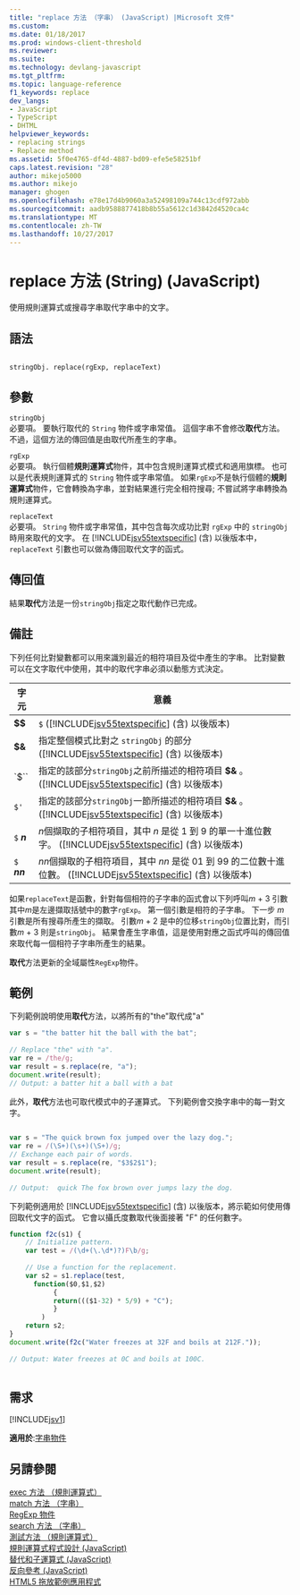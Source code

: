 ```yaml
---
title: "replace 方法 （字串） (JavaScript) |Microsoft 文件"
ms.custom: 
ms.date: 01/18/2017
ms.prod: windows-client-threshold
ms.reviewer: 
ms.suite: 
ms.technology: devlang-javascript
ms.tgt_pltfrm: 
ms.topic: language-reference
f1_keywords: replace
dev_langs:
- JavaScript
- TypeScript
- DHTML
helpviewer_keywords:
- replacing strings
- Replace method
ms.assetid: 5f0e4765-df4d-4887-bd09-efe5e58251bf
caps.latest.revision: "28"
author: mikejo5000
ms.author: mikejo
manager: ghogen
ms.openlocfilehash: e78e17d4b9060a3a52498109a744c13cdf972abb
ms.sourcegitcommit: aadb9588877418b8b55a5612c1d3842d4520ca4c
ms.translationtype: MT
ms.contentlocale: zh-TW
ms.lasthandoff: 10/27/2017
---
```

# <a name="replace-method-string-javascript"></a>replace 方法 (String) (JavaScript)
使用規則運算式或搜尋字串取代字串中的文字。  
  
## <a name="syntax"></a>語法  
  
```  
  
stringObj. replace(rgExp, replaceText)  
```  
  
## <a name="parameters"></a>參數  
 `stringObj`  
 必要項。 要執行取代的 `String` 物件或字串常值。 這個字串不會修改**取代**方法。 不過，這個方法的傳回值是由取代所產生的字串。  
  
 `rgExp`  
 必要項。 執行個體**規則運算式**物件，其中包含規則運算式模式和適用旗標。 也可以是代表規則運算式的 `String` 物件或字串常值。 如果`rgExp`不是執行個體的**規則運算式**物件，它會轉換為字串，並對結果進行完全相符搜尋; 不嘗試將字串轉換為規則運算式。  
  
 `replaceText`  
 必要項。 `String` 物件或字串常值，其中包含每次成功比對 `rgExp` 中的 `stringObj` 時用來取代的文字。 在 [!INCLUDE[jsv55textspecific](../../javascript/reference/includes/jsv55textspecific-md.md)] (含) 以後版本中，`replaceText` 引數也可以做為傳回取代文字的函式。  
  
## <a name="return-value"></a>傳回值  
 結果**取代**方法是一份`stringObj`指定之取代動作已完成。  
  
## <a name="remarks"></a>備註  
 下列任何比對變數都可以用來識別最近的相符項目及從中產生的字串。 比對變數可以在文字取代中使用，其中的取代字串必須以動態方式決定。  
  
|字元|意義|  
|----------------|-------------|  
|**$$**|`$` ([!INCLUDE[jsv55textspecific](../../javascript/reference/includes/jsv55textspecific-md.md)] (含) 以後版本)|  
|**$&**|指定整個模式比對之 `stringObj` 的部分  ([!INCLUDE[jsv55textspecific](../../javascript/reference/includes/jsv55textspecific-md.md)] (含) 以後版本)|  
|`$``|指定的該部分`stringObj`之前所描述的相符項目 **$&** 。 ([!INCLUDE[jsv55textspecific](../../javascript/reference/includes/jsv55textspecific-md.md)] (含) 以後版本)|  
|`$'`|指定的該部分`stringObj`一節所描述的相符項目 **$&** 。 ([!INCLUDE[jsv55textspecific](../../javascript/reference/includes/jsv55textspecific-md.md)] (含) 以後版本)|  
|`$`  ***n***|*n*個擷取的子相符項目，其中 *n* 是從 1 到 9 的單一十進位數字。 ([!INCLUDE[jsv55textspecific](../../javascript/reference/includes/jsv55textspecific-md.md)] (含) 以後版本)|  
|`$`  ***nn***|*nn*個擷取的子相符項目，其中 *nn* 是從 01 到 99 的二位數十進位數。 ([!INCLUDE[jsv55textspecific](../../javascript/reference/includes/jsv55textspecific-md.md)] (含) 以後版本)|  
  
 如果`replaceText`是函數，針對每個相符的子字串的函式會以下列呼叫*m* + 3 引數其中*m*是左邊擷取括號中的數字`rgExp`。 第一個引數是相符的子字串。 下一步 *m*引數是所有搜尋所產生的擷取。 引數*m* + 2 是中的位移`stringObj`位置比對，而引數*m* + 3 則是`stringObj`。 結果會產生字串值，這是使用對應之函式呼叫的傳回值來取代每一個相符子字串所產生的結果。  
  
 **取代**方法更新的全域屬性`RegExp`物件。  
  
## <a name="example"></a>範例  
 下列範例說明使用**取代**方法，以將所有的"the"取代成"a"  
  
```JavaScript  
var s = "the batter hit the ball with the bat";  
  
// Replace "the" with "a".  
var re = /the/g;  
var result = s.replace(re, "a");  
document.write(result);  
// Output: a batter hit a ball with a bat  
```  
  
 此外，**取代**方法也可取代模式中的子運算式。 下列範例會交換字串中的每一對文字。  
  
```JavaScript  
  
var s = "The quick brown fox jumped over the lazy dog.";  
var re = /(\S+)(\s+)(\S+)/g;  
// Exchange each pair of words.  
var result = s.replace(re, "$3$2$1");  
document.write(result);  
  
// Output:  quick The fox brown over jumps lazy the dog.  
```  
  
 下列範例適用於 [!INCLUDE[jsv55textspecific](../../javascript/reference/includes/jsv55textspecific-md.md)] (含) 以後版本，將示範如何使用傳回取代文字的函式。 它會以攝氏度數取代後面接著 "F" 的任何數字。  
  
```JavaScript  
function f2c(s1) {  
    // Initialize pattern.  
    var test = /(\d+(\.\d*)?)F\b/g;  
  
    // Use a function for the replacement.  
    var s2 = s1.replace(test,  
      function($0,$1,$2)  
           {   
           return((($1-32) * 5/9) + "C");  
           }  
        )  
    return s2;  
}  
document.write(f2c("Water freezes at 32F and boils at 212F."));  
  
// Output: Water freezes at 0C and boils at 100C.  
  
```  
  
## <a name="requirements"></a>需求  
 [!INCLUDE[jsv1](../../javascript/misc/includes/jsv1-md.md)]  
  
 **適用於**:[字串物件](../../javascript/reference/string-object-javascript.md)  
  
## <a name="see-also"></a>另請參閱  
 [exec 方法 （規則運算式）](../../javascript/reference/exec-method-regular-expression-javascript.md)   
 [match 方法 （字串）](../../javascript/reference/match-method-string-javascript.md)   
 [RegExp 物件](../../javascript/reference/regexp-object-javascript.md)   
 [search 方法 （字串）](../../javascript/reference/search-method-string-javascript.md)   
 [測試方法 （規則運算式）](../../javascript/reference/test-method-regular-expression-javascript.md)   
 [規則運算式程式設計 (JavaScript)](http://msdn.microsoft.com/en-us/3b62e27c-4f07-4726-a95b-6e841807bfaf)   
 [替代和子運算式 (JavaScript)](http://msdn.microsoft.com/en-us/c59dd3e8-7fee-493e-9123-065af1e651ae)   
 [反向參考 (JavaScript)](http://msdn.microsoft.com/en-us/5d8dbd5a-cd03-4548-850b-9d7bad2c839a)   
 [HTML5 拖放範例應用程式](http://code.msdn.microsoft.com/Drag-and-drop-e2701a72)
